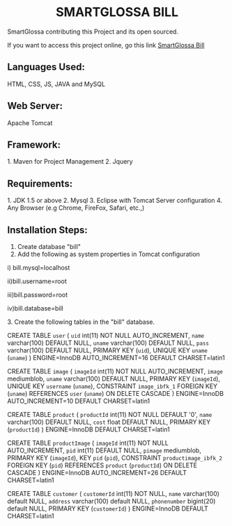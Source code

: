 <center><h1> SMARTGLOSSA BILL </h1> </center>
<p>SmartGlossa contributing this Project and its open sourced.</p>
<p> If you want to access this project online, go this link <a href="http://www.smartglossa.com/bill" target="_blank">SmartGlossa Bill</a>  </p>

<h2>Languages Used:</h2>
HTML, CSS, JS, JAVA and MySQL

<h2>Web Server:</h2>
Apache Tomcat

<h2>Framework:</h2>
1. Maven for Project Management
2. Jquery 

<h2>Requirements:</h2>
1. JDK 1.5 or above
2. Mysql
3. Eclipse with Tomcat Server configuration
4. Any Browser (e.g Chrome, FireFox, Safari, etc.,)

<h2>Installation Steps:</h2>

1. Create database "bill"
2. Add the following as system properties in Tomcat configuration
<p>i) bill.mysql=localhost</p>
<p>ii)bill.username=root</p>
<p>iii)bill.password=root</p>
<p>iv)bill.database=bill</p>
3. Create the following tables in the "bill" database.

CREATE TABLE `user` (
  `uid` int(11) NOT NULL AUTO_INCREMENT,
  `name` varchar(100) DEFAULT NULL,
  `uname` varchar(100) DEFAULT NULL,
  `pass` varchar(100) DEFAULT NULL,
  PRIMARY KEY (`uid`),
  UNIQUE KEY `uname` (`uname`)
) ENGINE=InnoDB AUTO_INCREMENT=16 DEFAULT CHARSET=latin1

CREATE TABLE `image` (
  `imageId` int(11) NOT NULL AUTO_INCREMENT,
  `image` mediumblob,
  `uname` varchar(100) DEFAULT NULL,
  PRIMARY KEY (`imageId`),
  UNIQUE KEY `username` (`uname`),
  CONSTRAINT `image_ibfk_1` FOREIGN KEY (`uname`) REFERENCES `user` (`uname`) ON DELETE CASCADE
) ENGINE=InnoDB AUTO_INCREMENT=10 DEFAULT CHARSET=latin1

CREATE TABLE `product` (
  `productId` int(11) NOT NULL DEFAULT '0',
  `name` varchar(100) DEFAULT NULL,
  `cost` float DEFAULT NULL,
  PRIMARY KEY (`productId`)
) ENGINE=InnoDB DEFAULT CHARSET=latin1

CREATE TABLE `productImage` (
  `imageId` int(11) NOT NULL AUTO_INCREMENT,
  `pid` int(11) DEFAULT NULL,
  `pimage` mediumblob,
  PRIMARY KEY (`imageId`),
  KEY `pid` (`pid`),
  CONSTRAINT `productimage_ibfk_2` FOREIGN KEY (`pid`) REFERENCES `product` (`productId`) ON DELETE CASCADE
) ENGINE=InnoDB AUTO_INCREMENT=26 DEFAULT CHARSET=latin1


CREATE TABLE `customer` (
  `customerId` int(11) NOT NULL,
  `name` varchar(100) default NULL,
  `address` varchar(100) default NULL,
  `phonenumber` bigint(20) default NULL,
  PRIMARY KEY  (`customerId`)
) ENGINE=InnoDB DEFAULT CHARSET=latin1

